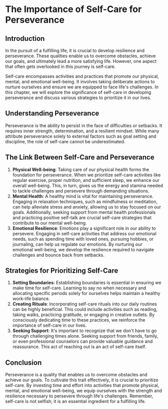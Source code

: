 # The Importance of Self-Care for Perseverance

## Introduction

In the pursuit of a fulfilling life, it is crucial to develop resilience and perseverance. These qualities enable us to overcome obstacles, achieve our goals, and ultimately lead a more satisfying life. However, one aspect that often gets overlooked in this journey is self-care.

Self-care encompasses activities and practices that promote our physical, mental, and emotional well-being. It involves taking deliberate actions to nurture ourselves and ensure we are equipped to face life's challenges. In this chapter, we will explore the significance of self-care in developing perseverance and discuss various strategies to prioritize it in our lives.

## Understanding Perseverance

Perseverance is the ability to persist in the face of difficulties or setbacks. It requires inner strength, determination, and a resilient mindset. While many attribute perseverance solely to external factors such as goal setting and discipline, the role of self-care cannot be underestimated.

## The Link Between Self-Care and Perseverance

1. **Physical Well-being**: Taking care of our physical health forms the foundation for perseverance. When we prioritize self-care activities like regular exercise, proper nutrition, and sufficient sleep, we enhance our overall well-being. This, in turn, gives us the energy and stamina needed to tackle challenges and persevere through demanding situations.
2. **Mental Health**: A healthy mind is vital for maintaining perseverance. Engaging in relaxation techniques, such as mindfulness or meditation, can help alleviate stress and anxiety, allowing us to stay focused on our goals. Additionally, seeking support from mental health professionals and practicing positive self-talk are crucial self-care strategies that contribute to our mental well-being.
3. **Emotional Resilience**: Emotions play a significant role in our ability to persevere. Engaging in self-care activities that address our emotional needs, such as spending time with loved ones, pursuing hobbies, or journaling, can help us regulate our emotions. By nurturing our emotional well-being, we develop the resilience required to navigate challenges and bounce back from setbacks.

## Strategies for Prioritizing Self-Care

1. **Setting Boundaries**: Establishing boundaries is essential in ensuring we make time for self-care. Learning to say no when necessary and allocating specific periods solely for ourselves helps maintain a healthy work-life balance.
2. **Creating Rituals**: Incorporating self-care rituals into our daily routines can be highly beneficial. This could include activities such as reading, taking walks, practicing gratitude, or engaging in creative outlets. By consciously dedicating time to these practices, we reinforce the importance of self-care in our lives.
3. **Seeking Support**: It's important to recognize that we don't have to go through challenging times alone. Seeking support from friends, family, or even professional counselors can provide valuable guidance and reassurance. This act of reaching out is an act of self-care itself.

## Conclusion

Perseverance is a quality that enables us to overcome obstacles and achieve our goals. To cultivate this trait effectively, it is crucial to prioritize self-care. By investing time and effort into activities that promote physical, mental, and emotional well-being, we equip ourselves with the strength and resilience necessary to persevere through life's challenges. Remember, self-care is not selfish; it is an essential ingredient for a fulfilling life.
